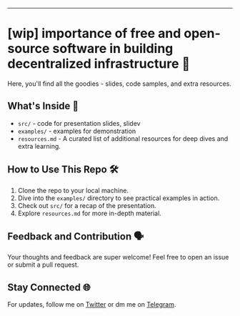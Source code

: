 
---

# [wip] importance of free and open-source software in building decentralized infrastructure 🚀

 Here, you'll find all the goodies - slides, code samples, and extra resources.

## What's Inside 🧐
- `src/` - code for presentation slides, slidev
- `examples/` - examples for demonstration
- `resources.md` - A curated list of additional resources for deep dives and extra learning.

## How to Use This Repo 🛠
1. Clone the repo to your local machine.
2. Dive into the `examples/` directory to see practical examples in action.
3. Check out `src/` for a recap of the presentation.
4. Explore `resources.md` for more in-depth material.

## Feedback and Contribution 🗣️
Your thoughts and feedback are super welcome! Feel free to open an issue or submit a pull request.

## Stay Connected 🌐
For updates, follow me on [Twitter](https://twitter.com/vivekpal0x) or dm me on [Telegram](https://t.me/vivekpal0x).
